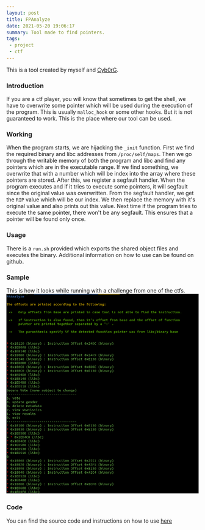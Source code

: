 ```yaml
---
layout: post
title: FPAnalyze
date: 2021-05-20 19:06:17
summary: Tool made to find pointers.
tags:
 - project
 - ctf
---
```


This is a tool created by myself and [Cyb0rG](https://pwnverse.github.io/).

### Introduction

If you are a ctf player, you will know that sometimes to get the shell, we have to overwrite some pointer
which will be used during the execution of the program. This is usually `malloc_hook` or some other hooks.
But it is not guaranteed to work. This is the place where our tool can be used.

### Working

When the program starts, we are hijacking the `_init` function. First we find the required binary and libc
addresses from `/proc/self/maps`. Then we go through the writable memory of both the program and libc
and find any pointers which are in the executable range. If we find something, we overwrite that with
a number which will be index into the array where these pointers are stored.
After this, we register a segfault handler. When the program executes and if it tries to execute some
pointers, it will segfault since the original value was overwritten. From the segfault handler,
we get the `RIP` value which will be our index. We then replace the memory with it's original value and 
also prints out this value. Next time if the program tries to execute the same pointer, there won't be
any segfault. This ensures that a pointer will be found only once.

### Usage

There is a `run.sh` provided which exports the shared object files and executes the binary. Additional
information on how to use can be found on github.

### Sample

This is how it looks while running with a challenge from one of the ctfs.  
![sample](/imgs/fpanalyze/sample.png)

### Code

You can find the source code and instructions on how to use [here](https://github.com/teambi0s/FPAnalyze)
